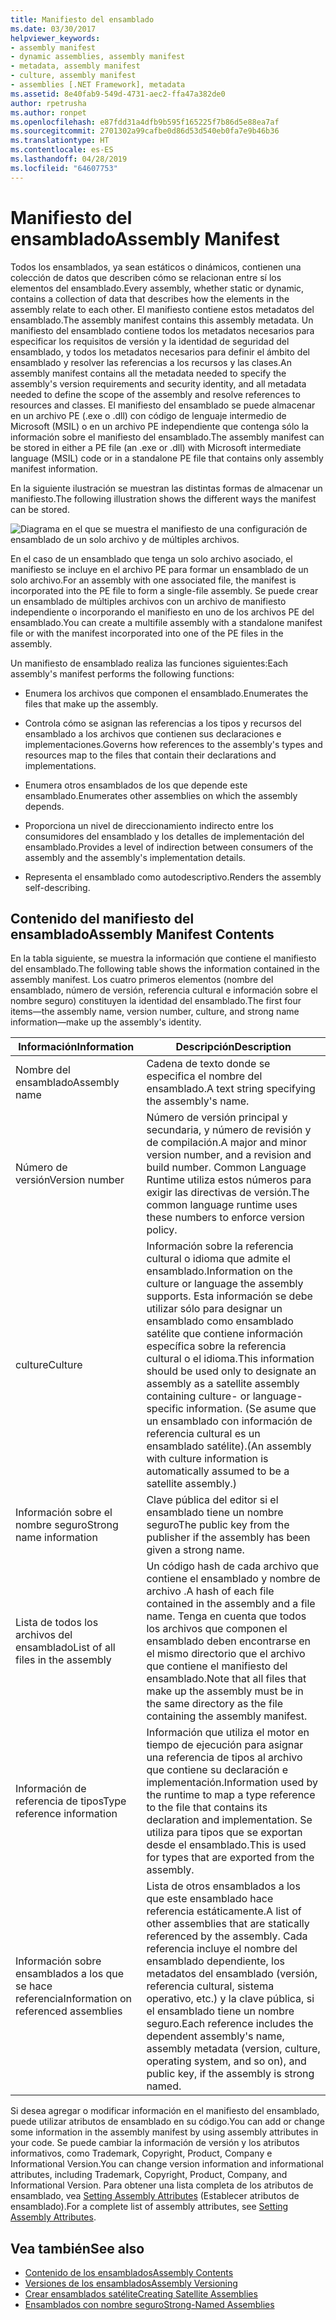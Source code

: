 ```yaml
---
title: Manifiesto del ensamblado
ms.date: 03/30/2017
helpviewer_keywords:
- assembly manifest
- dynamic assemblies, assembly manifest
- metadata, assembly manifest
- culture, assembly manifest
- assemblies [.NET Framework], metadata
ms.assetid: 8e40fab9-549d-4731-aec2-ffa47a382de0
author: rpetrusha
ms.author: ronpet
ms.openlocfilehash: e87fdd31a4dfb9b595f165225f7b86d5e88ea7af
ms.sourcegitcommit: 2701302a99cafbe0d86d53d540eb0fa7e9b46b36
ms.translationtype: HT
ms.contentlocale: es-ES
ms.lasthandoff: 04/28/2019
ms.locfileid: "64607753"
---
```

# <a name="assembly-manifest"></a><span data-ttu-id="58450-102">Manifiesto del ensamblado</span><span class="sxs-lookup"><span data-stu-id="58450-102">Assembly Manifest</span></span>
<span data-ttu-id="58450-103">Todos los ensamblados, ya sean estáticos o dinámicos, contienen una colección de datos que describen cómo se relacionan entre sí los elementos del ensamblado.</span><span class="sxs-lookup"><span data-stu-id="58450-103">Every assembly, whether static or dynamic, contains a collection of data that describes how the elements in the assembly relate to each other.</span></span> <span data-ttu-id="58450-104">El manifiesto contiene estos metadatos del ensamblado.</span><span class="sxs-lookup"><span data-stu-id="58450-104">The assembly manifest contains this assembly metadata.</span></span> <span data-ttu-id="58450-105">Un manifiesto del ensamblado contiene todos los metadatos necesarios para especificar los requisitos de versión y la identidad de seguridad del ensamblado, y todos los metadatos necesarios para definir el ámbito del ensamblado y resolver las referencias a los recursos y las clases.</span><span class="sxs-lookup"><span data-stu-id="58450-105">An assembly manifest contains all the metadata needed to specify the assembly's version requirements and security identity, and all metadata needed to define the scope of the assembly and resolve references to resources and classes.</span></span> <span data-ttu-id="58450-106">El manifiesto del ensamblado se puede almacenar en un archivo PE (.exe o .dll) con código de lenguaje intermedio de Microsoft (MSIL) o en un archivo PE independiente que contenga sólo la información sobre el manifiesto del ensamblado.</span><span class="sxs-lookup"><span data-stu-id="58450-106">The assembly manifest can be stored in either a PE file (an .exe or .dll) with Microsoft intermediate language (MSIL) code or in a standalone PE file that contains only assembly manifest information.</span></span>  
  
 <span data-ttu-id="58450-107">En la siguiente ilustración se muestran las distintas formas de almacenar un manifiesto.</span><span class="sxs-lookup"><span data-stu-id="58450-107">The following illustration shows the different ways the manifest can be stored.</span></span>  
  
 ![Diagrama en el que se muestra el manifiesto de una configuración de ensamblado de un solo archivo y de múltiples archivos.](./media/assembly-manifest/assembly-types-diagram.gif)  
  
 <span data-ttu-id="58450-109">En el caso de un ensamblado que tenga un solo archivo asociado, el manifiesto se incluye en el archivo PE para formar un ensamblado de un solo archivo.</span><span class="sxs-lookup"><span data-stu-id="58450-109">For an assembly with one associated file, the manifest is incorporated into the PE file to form a single-file assembly.</span></span> <span data-ttu-id="58450-110">Se puede crear un ensamblado de múltiples archivos con un archivo de manifiesto independiente o incorporando el manifiesto en uno de los archivos PE del ensamblado.</span><span class="sxs-lookup"><span data-stu-id="58450-110">You can create a multifile assembly with a standalone manifest file or with the manifest incorporated into one of the PE files in the assembly.</span></span>  
  
 <span data-ttu-id="58450-111">Un manifiesto de ensamblado realiza las funciones siguientes:</span><span class="sxs-lookup"><span data-stu-id="58450-111">Each assembly's manifest performs the following functions:</span></span>  
  
- <span data-ttu-id="58450-112">Enumera los archivos que componen el ensamblado.</span><span class="sxs-lookup"><span data-stu-id="58450-112">Enumerates the files that make up the assembly.</span></span>  
  
- <span data-ttu-id="58450-113">Controla cómo se asignan las referencias a los tipos y recursos del ensamblado a los archivos que contienen sus declaraciones e implementaciones.</span><span class="sxs-lookup"><span data-stu-id="58450-113">Governs how references to the assembly's types and resources map to the files that contain their declarations and implementations.</span></span>  
  
- <span data-ttu-id="58450-114">Enumera otros ensamblados de los que depende este ensamblado.</span><span class="sxs-lookup"><span data-stu-id="58450-114">Enumerates other assemblies on which the assembly depends.</span></span>  
  
- <span data-ttu-id="58450-115">Proporciona un nivel de direccionamiento indirecto entre los consumidores del ensamblado y los detalles de implementación del ensamblado.</span><span class="sxs-lookup"><span data-stu-id="58450-115">Provides a level of indirection between consumers of the assembly and the assembly's implementation details.</span></span>  
  
- <span data-ttu-id="58450-116">Representa el ensamblado como autodescriptivo.</span><span class="sxs-lookup"><span data-stu-id="58450-116">Renders the assembly self-describing.</span></span>  
  
## <a name="assembly-manifest-contents"></a><span data-ttu-id="58450-117">Contenido del manifiesto del ensamblado</span><span class="sxs-lookup"><span data-stu-id="58450-117">Assembly Manifest Contents</span></span>  
 <span data-ttu-id="58450-118">En la tabla siguiente, se muestra la información que contiene el manifiesto del ensamblado.</span><span class="sxs-lookup"><span data-stu-id="58450-118">The following table shows the information contained in the assembly manifest.</span></span> <span data-ttu-id="58450-119">Los cuatro primeros elementos (nombre del ensamblado, número de versión, referencia cultural e información sobre el nombre seguro) constituyen la identidad del ensamblado.</span><span class="sxs-lookup"><span data-stu-id="58450-119">The first four items—the assembly name, version number, culture, and strong name information—make up the assembly's identity.</span></span>  
  
|<span data-ttu-id="58450-120">Información</span><span class="sxs-lookup"><span data-stu-id="58450-120">Information</span></span>|<span data-ttu-id="58450-121">Descripción</span><span class="sxs-lookup"><span data-stu-id="58450-121">Description</span></span>|  
|-----------------|-----------------|  
|<span data-ttu-id="58450-122">Nombre del ensamblado</span><span class="sxs-lookup"><span data-stu-id="58450-122">Assembly name</span></span>|<span data-ttu-id="58450-123">Cadena de texto donde se especifica el nombre del ensamblado.</span><span class="sxs-lookup"><span data-stu-id="58450-123">A text string specifying the assembly's name.</span></span>|  
|<span data-ttu-id="58450-124">Número de versión</span><span class="sxs-lookup"><span data-stu-id="58450-124">Version number</span></span>|<span data-ttu-id="58450-125">Número de versión principal y secundaria, y número de revisión y de compilación.</span><span class="sxs-lookup"><span data-stu-id="58450-125">A major and minor version number, and a revision and build number.</span></span> <span data-ttu-id="58450-126">Common Language Runtime utiliza estos números para exigir las directivas de versión.</span><span class="sxs-lookup"><span data-stu-id="58450-126">The common language runtime uses these numbers to enforce version policy.</span></span>|  
|<span data-ttu-id="58450-127">culture</span><span class="sxs-lookup"><span data-stu-id="58450-127">Culture</span></span>|<span data-ttu-id="58450-128">Información sobre la referencia cultural o idioma que admite el ensamblado.</span><span class="sxs-lookup"><span data-stu-id="58450-128">Information on the culture or language the assembly supports.</span></span> <span data-ttu-id="58450-129">Esta información se debe utilizar sólo para designar un ensamblado como ensamblado satélite que contiene información específica sobre la referencia cultural o el idioma.</span><span class="sxs-lookup"><span data-stu-id="58450-129">This information should be used only to designate an assembly as a satellite assembly containing culture- or language-specific information.</span></span> <span data-ttu-id="58450-130">(Se asume que un ensamblado con información de referencia cultural es un ensamblado satélite).</span><span class="sxs-lookup"><span data-stu-id="58450-130">(An assembly with culture information is automatically assumed to be a satellite assembly.)</span></span>|  
|<span data-ttu-id="58450-131">Información sobre el nombre seguro</span><span class="sxs-lookup"><span data-stu-id="58450-131">Strong name information</span></span>|<span data-ttu-id="58450-132">Clave pública del editor si el ensamblado tiene un nombre seguro</span><span class="sxs-lookup"><span data-stu-id="58450-132">The public key from the publisher if the assembly has been given a strong name.</span></span>|  
|<span data-ttu-id="58450-133">Lista de todos los archivos del ensamblado</span><span class="sxs-lookup"><span data-stu-id="58450-133">List of all files in the assembly</span></span>|<span data-ttu-id="58450-134">Un código hash de cada archivo que contiene el ensamblado y nombre de archivo .</span><span class="sxs-lookup"><span data-stu-id="58450-134">A hash of each file contained in the assembly and a file name.</span></span> <span data-ttu-id="58450-135">Tenga en cuenta que todos los archivos que componen el ensamblado deben encontrarse en el mismo directorio que el archivo que contiene el manifiesto del ensamblado.</span><span class="sxs-lookup"><span data-stu-id="58450-135">Note that all files that make up the assembly must be in the same directory as the file containing the assembly manifest.</span></span>|  
|<span data-ttu-id="58450-136">Información de referencia de tipos</span><span class="sxs-lookup"><span data-stu-id="58450-136">Type reference information</span></span>|<span data-ttu-id="58450-137">Información que utiliza el motor en tiempo de ejecución para asignar una referencia de tipos al archivo que contiene su declaración e implementación.</span><span class="sxs-lookup"><span data-stu-id="58450-137">Information used by the runtime to map a type reference to the file that contains its declaration and implementation.</span></span> <span data-ttu-id="58450-138">Se utiliza para tipos que se exportan desde el ensamblado.</span><span class="sxs-lookup"><span data-stu-id="58450-138">This is used for types that are exported from the assembly.</span></span>|  
|<span data-ttu-id="58450-139">Información sobre ensamblados a los que se hace referencia</span><span class="sxs-lookup"><span data-stu-id="58450-139">Information on referenced assemblies</span></span>|<span data-ttu-id="58450-140">Lista de otros ensamblados a los que este ensamblado hace referencia estáticamente.</span><span class="sxs-lookup"><span data-stu-id="58450-140">A list of other assemblies that are statically referenced by the assembly.</span></span> <span data-ttu-id="58450-141">Cada referencia incluye el nombre del ensamblado dependiente, los metadatos del ensamblado (versión, referencia cultural, sistema operativo, etc.) y la clave pública, si el ensamblado tiene un nombre seguro.</span><span class="sxs-lookup"><span data-stu-id="58450-141">Each reference includes the dependent assembly's name, assembly metadata (version, culture, operating system, and so on), and public key, if the assembly is strong named.</span></span>|  
  
 <span data-ttu-id="58450-142">Si desea agregar o modificar información en el manifiesto del ensamblado, puede utilizar atributos de ensamblado en su código.</span><span class="sxs-lookup"><span data-stu-id="58450-142">You can add or change some information in the assembly manifest by using assembly attributes in your code.</span></span> <span data-ttu-id="58450-143">Se puede cambiar la información de versión y los atributos informativos, como Trademark, Copyright, Product, Company e Informational Version.</span><span class="sxs-lookup"><span data-stu-id="58450-143">You can change version information and informational attributes, including Trademark, Copyright, Product, Company, and Informational Version.</span></span> <span data-ttu-id="58450-144">Para obtener una lista completa de los atributos de ensamblado, vea [Setting Assembly Attributes](../../../docs/framework/app-domains/set-assembly-attributes.md) (Establecer atributos de ensamblado).</span><span class="sxs-lookup"><span data-stu-id="58450-144">For a complete list of assembly attributes, see [Setting Assembly Attributes](../../../docs/framework/app-domains/set-assembly-attributes.md).</span></span>  
  
## <a name="see-also"></a><span data-ttu-id="58450-145">Vea también</span><span class="sxs-lookup"><span data-stu-id="58450-145">See also</span></span>

- [<span data-ttu-id="58450-146">Contenido de los ensamblados</span><span class="sxs-lookup"><span data-stu-id="58450-146">Assembly Contents</span></span>](../../../docs/framework/app-domains/assembly-contents.md)
- [<span data-ttu-id="58450-147">Versiones de los ensamblados</span><span class="sxs-lookup"><span data-stu-id="58450-147">Assembly Versioning</span></span>](../../../docs/framework/app-domains/assembly-versioning.md)
- [<span data-ttu-id="58450-148">Crear ensamblados satélite</span><span class="sxs-lookup"><span data-stu-id="58450-148">Creating Satellite Assemblies</span></span>](../../../docs/framework/resources/creating-satellite-assemblies-for-desktop-apps.md)
- [<span data-ttu-id="58450-149">Ensamblados con nombre seguro</span><span class="sxs-lookup"><span data-stu-id="58450-149">Strong-Named Assemblies</span></span>](../../../docs/framework/app-domains/strong-named-assemblies.md)
